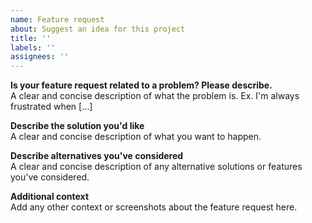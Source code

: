 ```yaml
---
name: Feature request
about: Suggest an idea for this project
title: ''
labels: ''
assignees: ''
---
```


**Is your feature request related to a problem? Please describe.**  
A clear and concise description of what the problem is. Ex. I'm always frustrated when [...]

**Describe the solution you'd like**  
A clear and concise description of what you want to happen.

**Describe alternatives you've considered**  
A clear and concise description of any alternative solutions or features you've considered.

**Additional context**  
Add any other context or screenshots about the feature request here.
